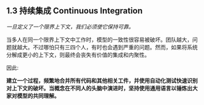 ## 1.3 持续集成 Continuous Integration 


*一旦定义了一个限界上下文，我们必须使它保持可靠。*

当多人在同一个限界上下文中工作时，模型的一致性很容易被破坏。团队越大，问题就越大。不过哪怕只有三四个人，有时也会遇到严重的问题。然而，如果将系统分解成更小的上下文，则最终会丧失有价值的集成和内聚性。

因此:

**建立一个过程，频繁地合并所有代码和其他相关工件，并使用自动化测试快速识别对上下文的破坏。当概念在不同人的头脑中演进时，坚持使用通用语言以锤炼出大家对模型的共同理解。**

